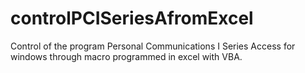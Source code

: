 # controlPCISeriesAfromExcel
Control of the program Personal Communications I Series Access for windows through macro programmed in excel with VBA.
